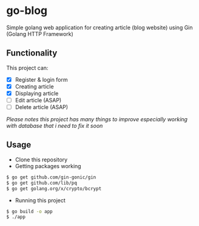 # go-blog
Simple golang web application for creating article (blog website) using Gin (Golang HTTP Framework)

## Functionality
This project can:
- [x] Register & login form
- [x] Creating article
- [x] Displaying article
- [ ] Edit article (ASAP)
- [ ] Delete article (ASAP)

_Please notes this project has many things to improve especially working with database that i need to fix it soon_

## Usage
- Clone this repository
- Getting packages working
```sh
$ go get github.com/gin-gonic/gin
$ go get github.com/lib/pq
$ go get golang.org/x/crypto/bcrypt
```
- Running this project
```sh
$ go build -o app
$ ./app
```
